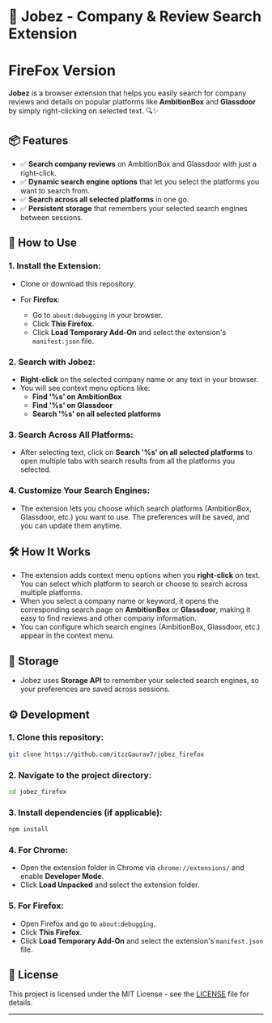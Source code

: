 # 🌟 **Jobez - Company & Review Search Extension**

# FireFox Version

**Jobez** is a browser extension that helps you easily search for company reviews and details on popular platforms like **AmbitionBox** and **Glassdoor** by simply right-clicking on selected text. 🔍✨

## 📦 **Features**

- ✅ **Search company reviews** on AmbitionBox and Glassdoor with just a right-click.
- ✅ **Dynamic search engine options** that let you select the platforms you want to search from.
- ✅ **Search across all selected platforms** in one go.
- ✅ **Persistent storage** that remembers your selected search engines between sessions.

## 🚀 **How to Use**

### 1. **Install the Extension**:

- Clone or download this repository.

- For **Firefox**:
  - Go to `about:debugging` in your browser.
  - Click **This Firefox**.
  - Click **Load Temporary Add-On** and select the extension's `manifest.json` file.

### 2. **Search with Jobez**:

- **Right-click** on the selected company name or any text in your browser.
- You will see context menu options like:
  - **Find '%s' on AmbitionBox**
  - **Find '%s' on Glassdoor**
  - **Search '%s' on all selected platforms**

### 3. **Search Across All Platforms**:

- After selecting text, click on **Search '%s' on all selected platforms** to open multiple tabs with search results from all the platforms you selected.

### 4. **Customize Your Search Engines**:

- The extension lets you choose which search platforms (AmbitionBox, Glassdoor, etc.) you want to use. The preferences will be saved, and you can update them anytime.

## 🛠️ **How It Works**

- The extension adds context menu options when you **right-click** on text. You can select which platform to search or choose to search across multiple platforms.
- When you select a company name or keyword, it opens the corresponding search page on **AmbitionBox** or **Glassdoor**, making it easy to find reviews and other company information.
- You can configure which search engines (AmbitionBox, Glassdoor, etc.) appear in the context menu.

## 💾 **Storage**

- Jobez uses **Storage API** to remember your selected search engines, so your preferences are saved across sessions.

## ⚙️ **Development**

### 1. Clone this repository:

```bash
git clone https://github.com/itzzGaurav7/jobez_firefox
```

### 2. Navigate to the project directory:

```bash
cd jobez_firefox
```

### 3. Install dependencies (if applicable):

```bash
npm install
```

### 4. **For Chrome**:

- Open the extension folder in Chrome via `chrome://extensions/` and enable **Developer Mode**.
- Click **Load Unpacked** and select the extension folder.

### 5. **For Firefox**:

- Open Firefox and go to `about:debugging`.
- Click **This Firefox**.
- Click **Load Temporary Add-On** and select the extension's `manifest.json` file.

## 📜 **License**

This project is licensed under the MIT License - see the [LICENSE](LICENSE) file for details.

---

```

```
